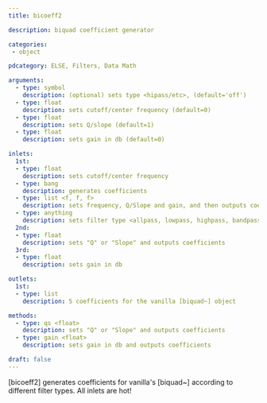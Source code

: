 ```yaml
---
title: bicoeff2

description: biquad coefficient generator

categories:
 - object

pdcategory: ELSE, Filters, Data Math

arguments:
  - type: symbol
    description: (optional) sets type <hipass/etc>, (default='off')
  - type: float
    description: sets cutoff/center frequency (default=0)
  - type: float
    description: sets Q/slope (default=1)
  - type: float
    description: sets gain in db (default=0)

inlets:
  1st:
  - type: float
    description: sets cutoff/center frequency
  - type: bang
    description: generates coefficients
  - type: list <f, f, f>
    description: sets frequency, Q/Slope and gain, and then outputs coefficients
  - type: anything
    description: sets filter type <allpass, lowpass, highpass, bandpass, resonant, bandstop, eq, lowshelf, highshelf, off>. It takes 3 more optional arguments that set frequency, Q/Slope and gain
  2nd:
  - type: float
    description: sets "Q" or "Slope" and outputs coefficients
  3rd:
  - type: float
    description: sets gain in db

outlets:
  1st:
  - type: list
    description: 5 coefficients for the vanilla [biquad~] object

methods:
  - type: qs <float>
    description: sets "Q" or "Slope" and outputs coefficients
  - type: gain <float>
    description: sets gain in db and outputs coefficients

draft: false
---
```


[bicoeff2] generates coefficients for vanilla's [biquad~] according to different filter types. All inlets are hot!
